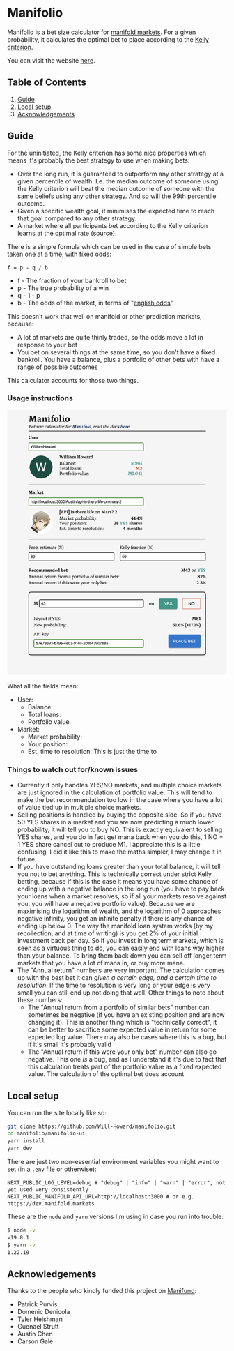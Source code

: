 # Manifolio

Manifolio is a bet size calculator for [manifold markets](https://manifold.markets/). For a given probability, it calculates the optimal bet to place according to the [Kelly criterion](https://en.wikipedia.org/wiki/Kelly_criterion).

You can visit the website [here](https://manifol.io/).

## Table of Contents
1. [Guide](#guide)
2. [Local setup](#local-setup)
3. [Acknowledgements](#acknowledgements)

## Guide

For the uninitiated, the Kelly criterion has some nice properties which means it's probably the best strategy to use when making bets:

- Over the long run, it is guaranteed to outperform any other strategy at a given percentile of wealth. I.e. the median outcome of someone using the Kelly criterion will beat the median outcome of someone with the same beliefs using any other strategy. And so will the 99th percentile outcome.
- Given a specific wealth goal, it minimises the expected time to reach that goal compared to any other strategy.
- A market where all participants bet according to the Kelly criterion learns at the optimal rate ([source](https://people.cs.umass.edu/~wallach/workshops/nips2011css/papers/Beygelzimer.pdf)).

There is a simple formula which can be used in the case of simple bets taken one at a time, with fixed odds:
```
f = p - q / b
```
 - f - The fraction of your bankroll to bet
 - p - The true probability of a win
 - q - 1 - p
 - b - The odds of the market, in terms of "[english odds](https://www.investopedia.com/articles/investing/042115/betting-basics-fractional-decimal-american-moneyline-odds.asp)"

This doesn't work that well on manifold or other prediction markets, because:
 - A lot of markets are quite thinly traded, so the odds move a lot in response to your bet
 - You bet on several things at the same time, so you don't have a fixed bankroll. You have a balance, plus a portfolio of other bets with have a range of possible outcomes

This calculator accounts for those two things.

### Usage instructions

![Manifolio Screenshot](images/screenshot.png)

What all the fields mean:
 - User: 
   - Balance:
   - Total loans:
   - Portfolio value
 - Market:
   - Market probability:
   - Your position:
   - Est. time to resolution: This is just the time to 


### Things to watch out for/known issues

 - Currently it only handles YES/NO markets, and multiple choice markets are just ignored in the calculation of portfolio value. This will tend to make the bet recommendation too low in the case where you have a lot of value tied up in multiple choice markets.
 - Selling positions is handled by buying the opposite side. So if you have 50 YES shares in a market and you are now predicting a much lower probability, it will tell you to buy NO. This is exactly equivalent to selling YES shares, and you do in fact get mana back when you do this, 1 NO + 1 YES share cancel out to produce M1. I appreciate this is a little confusing, I did it like this to make the maths simpler, I may change it in future.
 - If you have outstanding loans greater than your total balance, it will tell you not to bet anything. This is technically correct under strict Kelly betting, because if this is the case it means you have some chance of ending up with a negative balance in the long run (you have to pay back your loans when a market resolves, so if all your markets resolve against you, you will have a negative portfolio value). Because we are maximising the logarithm of wealth, and the logarithm of 0 approaches negative infinity, you get an infinite penalty if there is any chance of ending up below 0. The way the manifold loan system works (by my recollection, and at time of writing) is you get 2% of your initial investment back per day. So if you invest in long term markets, which is seen as a virtuous thing to do, you can easily end with loans way higher than your balance. To bring them back down you can sell off longer term markets that you have a lot of mana in, or buy more mana.
 - The "Annual return" numbers are very important. The calculation comes up with the best bet it can _given a certain edge, and a certain time to resolution_. If the time to resolution is very long or your edge is very small you can still end up not doing that well. Other things to note about these numbers:
   - The "Annual return from a portfolio of similar bets" number can sometimes be negative (if you have an existing position and are now changing it). This is another thing which is "technically correct", it can be better to sacrifice some expected value in return for some expected log value. There may also be cases where this is a bug, but if it's small it's probably valid
   - The "Annual return if this were your only bet" number can also go negative. This one _is_ a bug, and as I understand it it's due to fact that this calculation treats part of the portfolio value as a fixed expected value. The calculation of the optimal bet does account

## Local setup

You can run the site locally like so:
```bash
git clone https://github.com/Will-Howard/manifolio.git
cd manifolio/manifolio-ui
yarn install
yarn dev
```

There are just two non-essential environment variables you might want to set (in a `.env` file or otherwise):
```
NEXT_PUBLIC_LOG_LEVEL=debug # "debug" | "info" | "warn" | "error", not yet used very consistently
NEXT_PUBLIC_MANIFOLD_API_URL=http://localhost:3000 # or e.g. https://dev.manifold.markets
```

These are the `node` and `yarn` versions I'm using in case you run into trouble:
```bash
$ node -v
v19.8.1
$ yarn -v
1.22.19
```

## Acknowledgements

Thanks to the people who kindly funded this project on [Manifund](https://manifund.org/projects/a-tool-for-making-well-sized-kelly-optimal-bets-on-manifold?tab=shareholders):
 - Patrick Purvis
 - Domenic Denicola
 - Tyler Heishman
 - Guenael Strutt
 - Austin Chen
 - Carson Gale

